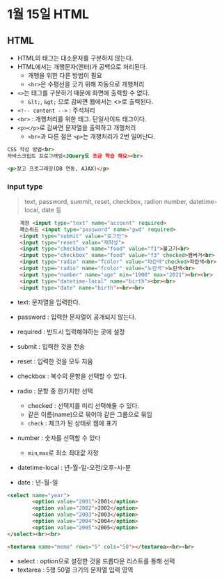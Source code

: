 # 1월 15일 HTML

## HTML

- HTML의 태그는 대소문자를 구분하지 않는다.
- HTML에서는 개행문자(엔터)가 공백으로 처리된다.
  - 개행을 위한 다른 방법이 필요
  - `<hr>`은 수평선을 긋기 위해 자동으로 개행처리
- `<>`는 태그를 구분하기 때문에 화면에 출력할 수 없다.
  - `&lt;`, `&gt;` 으로 감싸면 웹에서는 <>로 출력된다.
- `<!-- content -->` : 주석처리
- `<br>` : 개행처리를 위한 태그. 단일사이드 태그이다.
- `<p></p>`로 감싸면 문자열을 출력하고 개행처리
  - `<br>`과 다른 점은 `<p>`는 개행처리가 2번 일어난다.

```html
CSS 작성 방법<br>
자바스크립트 프로그래밍<JQuery도 조금 학습 해요><br>

<p>장고 프로그래밍(DB 연동, AJAX)</p>
```

### input type

>  text, password, summit, reset, checkbox, radion number, datetime-local, date 등

```html
    계정 <input type="text" name="account" required>
    패스워드 <input type="password" name="pwd" required>
    <input type="submit" value="로그인">
    <input type="reset" value="재작성">
    <input type="checkbox" name="food" value="f1">불고기<br>
    <input type="checkbox" name="food" value="f3" checked>햄버거<br>
    <input type="radio" name="fcolor" value="파란색"checked>파란색<br>
    <input type="radio" name="fcolor" value="노란색">노란색<br>
    <input type="number" name="age" min="1900" max="2021"><br><br>
    <input type="datetime-local" name="birth"><br><br>
    <input type="date" name="birth"><br><br>
```

- text: 문자열을 입력한다.
- password : 입력한 문자열이 공개되지 않는다.
- required : 반드시 입력해야하는 곳에 설정
- submit : 입력한 것을 전송
- reset : 입력한 것을 모두 지움
- checkbox : 복수의 문항을 선택할 수 있다.
- radio : 문항 중 한가지만 선택
  - checked : 선택지를 미리 선택해둘 수 있다.
  - 같은 이름(name)으로 묶어야 같은 그룹으로 묶임
  - `check` : 체크가 된 상태로 웹에 표기
- number : 숫자를 선택할 수 있다
  - `min`,`max`로 최소 최대값 지정

- datetime-local : 년-월-일-오전/오후-시-분
- date : 년-월-일



```html
<select name="year">
        <option value="2001">2001</option>
        <option value="2002">2002</option>
        <option value="2003">2003</option>
        <option value="2004">2004</option>
        <option value="2005">2005</option>
</select><br><br>

<textarea name="memo" rows="5" cols="50"></textarea><br><br>

```

- select : option으로 설정한 것을 드롭다운 리스트를 통해 선택
- textarea : 5행 50열 크기의 문자열 입력 영역
